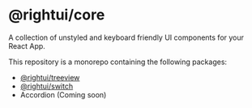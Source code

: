 # @rightui/core

A collection of unstyled and keyboard friendly UI components for your React App.

This repository is a monorepo containing the following packages:

- [@rightui/treeview](https://github.com/wpickeral/rightui-core/tree/main/packages/TreeView)
- [@rightui/switch](https://github.com/wpickeral/rightui-core/tree/main/packages/Switch)
- Accordion (Coming soon)
